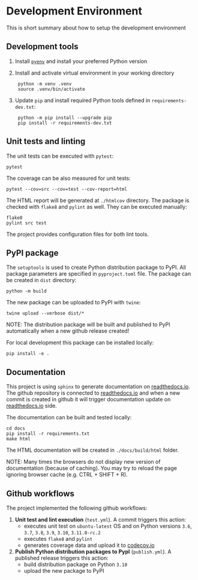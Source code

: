 # Development Environment
This is short summary about how to setup the development environment

## Development tools

1. Install [`pyenv`](https://github.com/pyenv/pyenv) and install your preferred Python version
2. Install and activate virtual environment in your working directory

        python -m venv .venv
        source .venv/bin/activate

3. Update `pip` and install required Python tools defined in `requirements-dev.txt`:

        python -m pip install --upgrade pip
        pip install -r requirements-dev.txt

## Unit tests and linting
The unit tests can be executed with `pytest`:

    pytest

The coverage can be also measured for unit tests:

    pytest --cov=src --cov=test --cov-report=html

The HTML report will be generated at `./htmlcov` directory.
The package is checked with `flake8` and `pylint` as well. They can be executed manually:

    flake8
    pylint src test

The project provides configuration files for both lint tools. 

## PyPI package
The `setuptools` is used to create Python distribution package to PyPI. All package parameters are specified in 
`pyproject.toml` file. The package can be created in `dist` directory:

    python -m build

The new package can be uploaded to PyPI with `twine`:

    twine upload --verbose dist/*

NOTE: The distribution package will be built and published to PyPI automatically when a new github release created!

For local development this package can be installed locally:

    pip install -e .

## Documentation
This project is using `sphinx` to generate documentation on [readthedocs.io](https://readthedocs.io/). The
github repository is connected to [readthedocs.io](https://readthedocs.io/) and when a new commit is
created in github it will trigger documentation update on  [readthedocs.io](https://readthedocs.io/) side.

The documentation can be built and tested locally:

    cd docs
    pip install -r requirements.txt
    make html

The HTML documentation will be created in `./docs/build/html` folder.

NOTE: Many times the browsers do not display new version of documentation (because of caching). You may try to reload
the page ignoring browser cache (e.g. CTRL + SHIFT + R).

## Github workflows
The project implemented the following github workflows:

1. **Unit test and lint execution** (`test.yml`). A commit triggers this action:
   - executes unit test on `ubuntu-latest` OS and on Python versions `3.6`, `3.7`, `3.8`, `3.9`, `3.10`, `3.11.0-rc.2`
   - executes `flake8` and `pylint`
   - generates coverage data and upload it to [codecov.io](https://codecov.io/)
2. **Publish Python distribution packages to PypI** (`publish.yml`). A published release triggers this action:
   - build distribution package on Python `3.10`
   - upload the new package to PyPI
